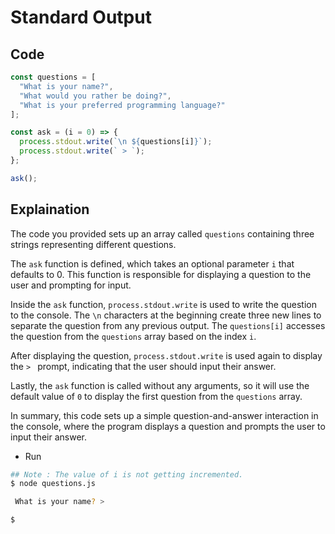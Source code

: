 # Standard Output

## Code

```javascript
const questions = [
  "What is your name?",
  "What would you rather be doing?",
  "What is your preferred programming language?"
];

const ask = (i = 0) => {
  process.stdout.write(`\n ${questions[i]}`);
  process.stdout.write(` > `);
};

ask();
```

## Explaination

The code you provided sets up an array called `questions` containing three strings representing different questions. 

The `ask` function is defined, which takes an optional parameter `i` that defaults to 0. This function is responsible for displaying a question to the user and prompting for input. 

Inside the `ask` function, `process.stdout.write` is used to write the question to the console. The `\n` characters at the beginning create three new lines to separate the question from any previous output. The `questions[i]` accesses the question from the `questions` array based on the index `i`. 

After displaying the question, `process.stdout.write` is used again to display the `> ` prompt, indicating that the user should input their answer. 

Lastly, the `ask` function is called without any arguments, so it will use the default value of `0` to display the first question from the `questions` array.

In summary, this code sets up a simple question-and-answer interaction in the console, where the program displays a question and prompts the user to input their answer.

- Run

```bash
## Note : The value of i is not getting incremented.
$ node questions.js

 What is your name? >

$                      
```
